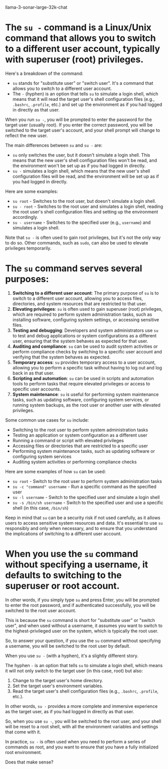 llama-3-sonar-large-32k-chat

# The `su -` command is a Linux/Unix command that allows you to switch to a different user account, typically with superuser (root) privileges.

Here's a breakdown of the command:

* `su` stands for "substitute user" or "switch user". It's a command that allows you to switch to a different user account.
* The `-` (hyphen) is an option that tells `su` to simulate a login shell, which means that it will read the target user's shell configuration files (e.g., `.bashrc`, `.profile`, etc.) and set up the environment as if you had logged in directly as that user.

When you run `su -`, you will be prompted to enter the password for the target user (usually root). If you enter the correct password, you will be switched to the target user's account, and your shell prompt will change to reflect the new user.

The main differences between `su` and `su -` are:

* `su` only switches the user, but it doesn't simulate a login shell. This means that the new user's shell configuration files won't be read, and the environment won't be set up as if you had logged in directly.
* `su -` simulates a login shell, which means that the new user's shell configuration files will be read, and the environment will be set up as if you had logged in directly.

Here are some examples:

* `su root` - Switches to the root user, but doesn't simulate a login shell.
* `su - root` - Switches to the root user and simulates a login shell, reading the root user's shell configuration files and setting up the environment accordingly.
* `su - username` - Switches to the specified user (e.g., `username`) and simulates a login shell.

Note that `su -` is often used to gain root privileges, but it's not the only way to do so. Other commands, such as `sudo`, can also be used to elevate privileges temporarily.

# The `su` command serves several purposes:

1. **Switching to a different user account**: The primary purpose of `su` is to switch to a different user account, allowing you to access files, directories, and system resources that are restricted to that user.
2. **Elevating privileges**: `su` is often used to gain superuser (root) privileges, which are required to perform system administration tasks, such as installing software, configuring system settings, or accessing sensitive files.
3. **Testing and debugging**: Developers and system administrators use `su` to test and debug applications or system configurations as a different user, ensuring that the system behaves as expected for that user.
4. **Auditing and compliance**: `su` can be used to audit system activities or perform compliance checks by switching to a specific user account and verifying that the system behaves as expected.
5. **Temporary access**: `su` provides temporary access to a user account, allowing you to perform a specific task without having to log out and log back in as that user.
6. **Scripting and automation**: `su` can be used in scripts and automation tools to perform tasks that require elevated privileges or access to specific user accounts.
7. **System maintenance**: `su` is useful for performing system maintenance tasks, such as updating software, configuring system services, or running system backups, as the root user or another user with elevated privileges.

Some common use cases for `su` include:

* Switching to the root user to perform system administration tasks
* Testing an application or system configuration as a different user
* Running a command or script with elevated privileges
* Accessing files or directories that are restricted to a specific user
* Performing system maintenance tasks, such as updating software or configuring system services
* Auditing system activities or performing compliance checks

Here are some examples of how `su` can be used:

* `su root` - Switch to the root user to perform system administration tasks
* `su -c "command" username` - Run a specific command as the specified user
* `su -l username` - Switch to the specified user and simulate a login shell
* `su -s /bin/sh username` - Switch to the specified user and use a specific shell (in this case, `/bin/sh`)

Keep in mind that `su` can be a security risk if not used carefully, as it allows users to access sensitive system resources and data. It's essential to use `su` responsibly and only when necessary, and to ensure that you understand the implications of switching to a different user account.

# When you use the `su` command without specifying a username, it defaults to switching to the superuser or root account.

In other words, if you simply type `su` and press Enter, you will be prompted to enter the root password, and if authenticated successfully, you will be switched to the root user account.

This is because the `su` command is short for "substitute user" or "switch user", and when used without a username, it assumes you want to switch to the highest-privileged user on the system, which is typically the root user.

So, to answer your question, if you use the `su` command without specifying a username, you will be switched to the root user by default.

When you use `su -` (with a hyphen), it's a slightly different story.

The hyphen `-` is an option that tells `su` to simulate a login shell, which means it will not only switch to the target user (in this case, root) but also:

1. Change to the target user's home directory.
2. Set the target user's environment variables.
3. Read the target user's shell configuration files (e.g., `.bashrc`, `.profile`, etc.).

In other words, `su -` provides a more complete and immersive experience as the target user, as if you had logged in directly as that user.

So, when you use `su -`, you will be switched to the root user, and your shell will be reset to a root shell, with all the environment variables and settings that come with it.

In practice, `su -` is often used when you need to perform a series of commands as root, and you want to ensure that you have a fully initialized root environment.

Does that make sense?
